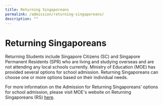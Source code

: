 ```yaml
---
title: Returning Singaporeans
permalink: /admission/returning-singaporeans/
description: ""
---
```

# **Returning Singaporeans**

Returning Students include Singapore Citizens (SC) and Singapore Permanent Residents (SPR) who are living and studying overseas and are not attending any local schools currently. Ministry of Education (MOE) has provided several options for school admission. Returning Singaporeans can choose one or more options based on their individual needs.

For more information on the Admission for Returning Singaporeans’ options for school admission, please visit MOE's website on Returning Singaporeans (RS) [here](https://www.moe.gov.sg/admissions/returning-singaporeans).